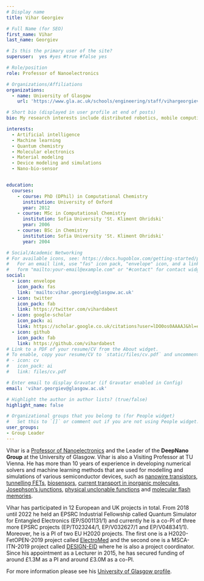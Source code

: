 ```yaml
---
# Display name
title: Vihar Georgiev

# Full Name (for SEO)
first_name: Vihar
last_name: Georgiev

# Is this the primary user of the site?
superuser:  yes #yes #true #false yes

# Role/position
role: Professor of Nanoelectronics

# Organizations/Affiliations
organizations:
  - name: University of Glasgow
    url: 'https://www.gla.ac.uk/schools/engineering/staff/vihargeorgiev/#'

# Short bio (displayed in user profile at end of posts)
bio: My research interests include distributed robotics, mobile computing and programmable matter.

interests:
  - Artificial intelligence
  - Machine learning
  - Quantum chemistry
  - Molecular electronics
  - Material modeling 
  - Device modeling and simulations
  - Nano-bio-sensor


education:
  courses:
    - course: PhD (DPhil) in Computational Chemistry
      institution: University of Oxford
      year: 2012
    - course: MSc in Computational Chemistry
      institution: Sofia University 'St. Kliment Ohridski'
      year: 2006
    - course: BSc in Chemistry
      institution: Sofia University 'St. Kliment Ohridski'
      year: 2004

# Social/Academic Networking
# For available icons, see: https://docs.hugoblox.com/getting-started/page-builder/#icons
#   For an email link, use "fas" icon pack, "envelope" icon, and a link in the
#   form "mailto:your-email@example.com" or "#contact" for contact widget.
social:
  - icon: envelope
    icon_pack: fas
    link: 'mailto:vihar.georgiev@glasgow.ac.uk'
  - icon: twitter
    icon_pack: fab
    link: https://twitter.com/vihardabest
  - icon: google-scholar
    icon_pack: ai
    link: https://scholar.google.co.uk/citations?user=lDO0os0AAAAJ&hl=en
  - icon: github
    icon_pack: fab
    link: https://github.com/vihardabest
# Link to a PDF of your resume/CV from the About widget.
# To enable, copy your resume/CV to `static/files/cv.pdf` and uncomment the lines below.
# - icon: cv
#   icon_pack: ai
#   link: files/cv.pdf

# Enter email to display Gravatar (if Gravatar enabled in Config)
email: 'vihar.georgiev@glasgow.ac.uk'

# Highlight the author in author lists? (true/false)
highlight_name: false

# Organizational groups that you belong to (for People widget)
#   Set this to `[]` or comment out if you are not using People widget.
user_groups:  
- Group Leader
---
```


Vihar is a [Professor of Nanoelectronics](https://www.gla.ac.uk/schools/engineering/staff/vihargeorgiev/#) and the Leader of the **DeepNano Group** at the University of Glasgow. Vihar is also a Visiting Professor at TU Vienna. He has more than 10 years of experience in developing numerical solvers and machine learning methods that are used for modelling and simulations of various semiconductor devices, such as [nanowire transistors](https://ieeexplore.ieee.org/document/7847436), [tunnelling FETs](https://iopscience.iop.org/article/10.1088/1361-6528/abd125), [biosensors](https://www.sciencedirect.com/science/article/pii/S0038110122001460), [current transport in inorganic molecules](https://pubs.acs.org/doi/10.1021/acs.jpcc.0c11038), [Josephson’s junctions](https://iopscience.iop.org/article/10.1088/1361-6528/ac5f2e), [physical unclonable functions](https://www.sciencedirect.com/science/article/pii/S0038110122001113?via%3Dihub) and [molecular flash memories](https://www.nature.com/articles/nature13951).

Vihar has participated in 12 European and UK projects in total. From 2018 until 2022 he held an EPSRC Industrial Fellowship called Quantum Simulator for Entangled Electronics (EP/S001131/1) and currently he is a co-PI of three more EPSRC projects (EP/T023244/1, EP/V032627/1 and EP/V048341/1). Moreover, he is a PI of two EU H2020 projects. The first one is a H2020-FetOPEN-2019 project called [ElectroMed](https://www.electromed.eu/) and the second one is a MSCA-ITN-2019 project called [DESIGN-EID](https://www.gla.ac.uk/research/az/design-eid/) where he is also a project coordinator. Since his appointment as a Lecturer in 2015, he has  secured funding of around £1.3M as a PI and around £3.0M as a co-PI.

For more information please see his [University of Glasgow profile](https://www.gla.ac.uk/schools/engineering/staff/vihargeorgiev/#).